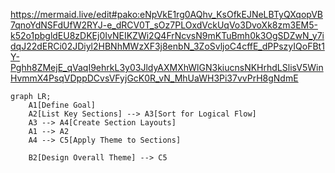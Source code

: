 https://mermaid.live/edit#pako:eNpVkE1rg0AQhv_KsOfkEJNeLBTyQXqopVB7qnoYdNSFdUfW2RYJ-e_dRCV0T_sOz7PLOxdVckUqVo3DvoXk8zm3EM5-k52o1pbgldEU8zDKEj0IvNEIKZWi2Q4FrNcvsN9mKTuBmh0k3OgSDZwN_y7idqJ22dERCi02JDiyl2HBNhMWzXF3j8enbN_3ZoSvljoC4cffE_dPPszyIQoFBt1Y-Pghh8ZMejE_qVaqI9ehrkL3y03JldyAXMXhWlGN3kiucnsNKHrhdLSlisV5WinHvmmX4PsqVDppDCvsVFyjGcK0R_vN_MhUaWH3Pi37vvPrH8gNdmE

```mermaid
graph LR;
    A1[Define Goal]
    A2[List Key Sections] --> A3[Sort for Logical Flow]
    A3 --> A4[Create Section Layouts]
    A1 --> A2
    A4 --> C5[Apply Theme to Sections]
    
    B2[Design Overall Theme] --> C5
```